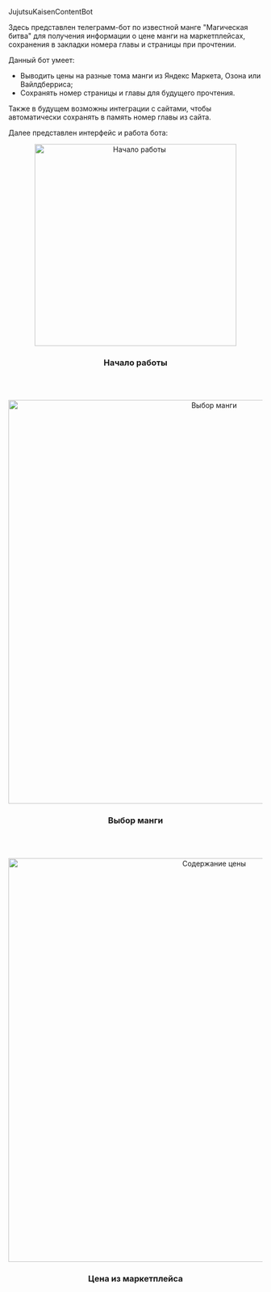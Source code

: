 JujutsuKaisenContentBot

Здесь представлен телеграмм-бот по известной манге "Магическая битва" для получения информации о цене манги на маркетплейсах, сохранения в закладки номера главы и страницы при прочтении.

Данный бот умеет: 
- Выводить цены на разные тома манги из Яндекс Маркета, Озона или Вайлдберриса;
- Сохранять номер страницы и главы для будущего прочтения.

Также в будущем возможны интеграции с сайтами, чтобы автоматически сохранять в память номер главы из сайта.

Далее представлен интерфейс и работа бота: 

<div align="center"> <img width="400" alt="Начало работы" src="https://github.com/user-attachments/assets/c0f888ba-6854-45ad-8884-ede5a81ebc35"/></div>

<h3 align="center">Начало работы</h3>

<br><br>

<div align="center"> <img width="800" alt="Выбор манги" src="https://github.com/user-attachments/assets/fae68001-4b93-4ccf-90dc-ceaba5b4b196"/></div>

<h3 align="center">Выбор манги</h3>

<br><br>

<div align="center"> <img width="800" alt="Содержание цены" src="https://github.com/user-attachments/assets/7260960d-05da-4f69-9b8f-b8f62577eed0"/></div>

<h3 align="center">Цена из маркетплейса</h3>

<br><br>
